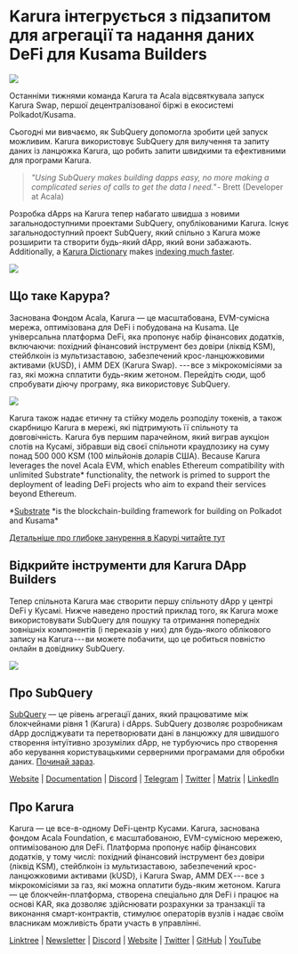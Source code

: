 # Karura інтегрується з підзапитом для агрегації та надання даних DeFi для Kusama Builders

![](https://cdn-images-1.medium.com/max/1600/0*EBj5be1webNUchfi)

Останніми тижнями команда Karura та Acala відсвяткувала запуск Karura Swap, першої децентралізованої біржі в екосистемі Polkadot/Kusama.

Сьогодні ми вивчаємо, як SubQuery допомогла зробити цей запуск можливим. Karura використовує SubQuery для вилучення та запиту даних із ланцюжка Karura, що робить запити швидкими та ефективними для програми Karura.

> *"Using SubQuery makes building dapps easy, no more making a complicated series of calls to get the data I need."* - Brett (Developer at Acala)

Розробка dApps на Karura тепер набагато швидша з новими загальнодоступними проектами SubQuery, опублікованими Karura. Існує загальнодоступний проект SubQuery, який спільно з Karura може розширити та створити будь-який dApp, який вони забажають. Additionally, a [Karura Dictionary](https://explorer.subquery.network/subquery/AcalaNetwork/karura-dictionary) makes [indexing much faster](../blogs/20210630-SubQuery-Just-Got-a-lot-Faster-with-the-Dictionary.md).

![](https://cdn-images-1.medium.com/max/1600/1*vvI_pI93mhe4kzSNQ2yMoQ.png)

## Що таке Карура?

Заснована Фондом Acala, Karura — це масштабована, EVM-сумісна мережа, оптимізована для DeFi і побудована на Kusama. Це універсальна платформа DeFi, яка пропонує набір фінансових додатків, включаючи: похідний фінансовий інструмент без довіри (ліквід KSM), стейблкоін із мультизаставою, забезпечений крос-ланцюжковими активами (kUSD), і AMM DEX (Karura Swap). --- все з мікрокомісіями за газ, які можна сплатити будь-яким жетоном. Перейдіть сюди, щоб спробувати діючу програму, яка використовує SubQuery.

![](https://cdn-images-1.medium.com/max/1600/0*g174RcFJwJcw2ITS)

Karura також надає етичну та стійку модель розподілу токенів, а також скарбницю Karura в мережі, які підтримують її спільноту та довговічність. Karura був першим парачейном, який виграв аукціон слотів на Кусамі, зібравши від своєї спільноти краудпозику на суму понад 500 000 KSM (100 мільйонів доларів США). Because Karura leverages the novel Acala EVM, which enables Ethereum compatibility with unlimited Substrate\* functionality, the network is primed to support the deployment of leading DeFi projects who aim to expand their services beyond Ethereum.

*[Substrate](http://substrate.dev/) *is the blockchain-building framework for building on Polkadot and Kusama\*

[Детальніше про глибоке занурення в Карурі читайте тут](https://medium.com/acalanetwork/countdown-to-karura-a-deep-dive-on-the-defi-hub-of-kusama-410066fc1e1f)

## Відкрийте інструменти для Karura DApp Builders

Тепер спільнота Karura має створити першу спільноту dApp у центрі DeFi у Кусамі. Нижче наведено простий приклад того, як Karura може використовувати SubQuery для пошуку та отримання попередніх зовнішніх компонентів (і переказів у них) для будь-якого облікового запису на Karura --- ви можете побачити, що це робиться повністю онлайн в довіднику SubQuery.

![](https://cdn-images-1.medium.com/max/1600/0*t6stH0LeQC8M5fSp)

## Про SubQuery

[SubQuery](https://subquery.network/) — це рівень агрегації даних, який працюватиме між блокчейнами рівня 1 (Karura) і dApps. SubQuery дозволяє розробникам dApp досліджувати та перетворювати дані в ланцюжку для швидшого створення інтуїтивно зрозумілих dApp, не турбуючись про створення або керування користувацькими серверними програмами для обробки даних. [Починай зараз](https://doc.subquery.network/).

[Website](https://subquery.network/) | [Documentation](https://doc.subquery.network/) | [Discord](https://discord.com/invite/78zg8aBSMG) | [Telegram](https://t.me/subquerynetwork) | [Twitter](https://twitter.com/subquerynetwork) | [Matrix](https://matrix.to/#/#subquery:matrix.org) | [LinkedIn](https://www.linkedin.com/company/subquery)

## Про Karura

Karura — це все-в-одному DeFi-центр Кусами. Karura, заснована фондом Acala Foundation, є масштабованою, EVM-сумісною мережею, оптимізованою для DeFi. Платформа пропонує набір фінансових додатків, у тому числі: похідний фінансовий інструмент без довіри (ліквід KSM), стейблкоін із мультизаставою, забезпечений крос-ланцюжковими активами (kUSD), і Karura Swap, AMM DEX --- все з мікрокомісіями за газ, які можна оплатити будь-яким жетоном. Karura — це блокчейн-платформа, створена спеціально для DeFi і працює на основі KAR, яка дозволяє здійснювати розрахунки за транзакції та виконання смарт-контрактів, стимулює операторів вузлів і надає своїм власникам можливість брати участь в управлінні.

[Linktree](http://linktr.ee/karuranetwork) | [Newsletter](https://share.hsforms.com/1X9RxkXk-R62I0VNbATaDXw4h8qc) | [Discord](https://discord.gg/vdbFVCH) | [Website](http://acala.network/karura) | [Twitter](https://twitter.com/KaruraNetwork) | [GitHub](https://github.com/AcalaNetwork/Acala) | [YouTube](http://youtube.com/c/acalanetwork)

